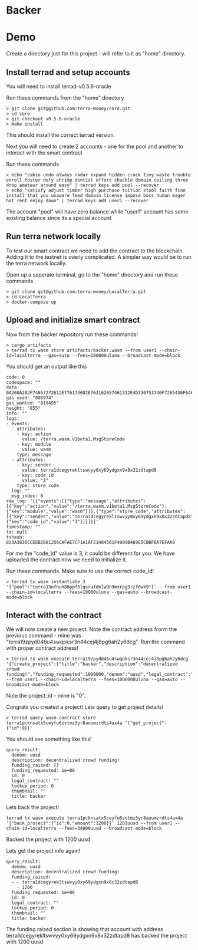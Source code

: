 # Backer

# Demo

Create a directory just for this project - will refer to it as "home" directory.

## Install terrad and setup accounts
You will need to install terrad-v0.5.6-oracle

Run these commands from the "home" directory
```
> git clone git@github.com:terra-money/core.git
> cd core
> git checkout v0.5.6-oracle
> make install
```
This should install the correct terrad version.

Next you will need to create 2 accounts - one for the pool and another to interact with the smart contract

Run these commands
```
> echo "cabin undo always radar expand hidden crack tiny waste trouble enroll foster defy shrimp dentist effort chuckle domain ceiling three drop amateur around easy" | terrad keys add pool --recover
> echo "satisfy adjust timber high purchase tuition stool faith fine install that you unaware feed domain license impose boss human eager hat rent enjoy dawn" | terrad keys add user1 --recover
```

The account "pool" will have zero balance while "user1" account has some existing balance since its a special account

## Run terra network locally
To test our smart contract we need to add the contract to the blockchain. Adding it to the testnet is overly complicated. A simpler way would be to run the terra network locally.

Open up a seperate terminal, go to the "home" directory and run these commands
```
> git clone git@github.com:terra-money/LocalTerra.git
> cd LocalTerra
> docker-compose up
```

## Upload and initialize smart contract

Now from the backer repository run these commands!
```
> cargo artifacts
> terrad tx wasm store artifacts/backer.wasm --from user1 --chain-id=localterra --gas=auto --fees=100000uluna --broadcast-mode=block
```
You should get an output like this
```
code: 0
codespace: ""
data: 0A260A202F74657272612E7761736D2E763162657461312E4D736753746F7265436F646512020803
gas_used: "808974"
gas_wanted: "810495"
height: "855"
info: ""
logs:
- events:
  - attributes:
    - key: action
      value: /terra.wasm.v1beta1.MsgStoreCode
    - key: module
      value: wasm
    type: message
  - attributes:
    - key: sender
      value: terra1dcegyrekltswvyy0xy69ydgxn9x8x32zdtapd8
    - key: code_id
      value: "3"
    type: store_code
  log: ""
  msg_index: 0
raw_log: '[{"events":[{"type":"message","attributes":[{"key":"action","value":"/terra.wasm.v1beta1.MsgStoreCode"},{"key":"module","value":"wasm"}]},{"type":"store_code","attributes":[{"key":"sender","value":"terra1dcegyrekltswvyy0xy69ydgxn9x8x32zdtapd8"},{"key":"code_id","value":"3"}]}]}]'
timestamp: ""
tx: null
txhash: 823A3836CCEEB2B81256CAFAE7CF1A1AF21484561F4009B469E5CBBF6A7EFAA0
```

For me the "code_id" value is 3, it could be different for you.
We have uploaded the contract now we need to initialize it.

Run these commands. Make sure to use the correct code_id!
```
> terrad tx wasm instantiate 3 '{"pool":"terra13nfhuh80ppf5lqsrafdnlw9n9mxrpg3rzf6wk9"}' --from user1 --chain-id=localterra --fees=10000uluna --gas=auto --broadcast-mode=block
```

## Interact with the contract

We will now create a new project. Note the contract address frorm the previous command - mine was "terra19zpyd046u4swqpksr3n44cej4j8pg6ah2y6dcg".
Run the command with proper contract address!
```
> terrad tx wasm execute terra19zpyd046u4swqpksr3n44cej4j8pg6ah2y6dcg '{"create_project":{"title":"backer","description":"decentralized crowd funding!","funding_requested":1000000,"denom":"uusd","legal_contract":"","lockup_period":0,"thumbnail":""}}' --from user1 --chain-id=localterra --fees=1000000uluna --gas=auto --broadcast-mode=block
```
Note the project_id - mine is "0".

Congrats you created a project! Lets query to get project details!

```
> terrad query wasm contract-store terra1pcknsatx5ceyfu6zvtmz3yr8auumzrdts4ax4a '{"get_project":{"id":0}}'
```
You should see something like this!
```
query_result:
  denom: uusd
  description: decentralized crowd funding!
  funding_raised: []
  funding_requested: 1e+06
  id: 0
  legal_contract: ""
  lockup_period: 0
  thumbnail: ""
  title: backer
```

Lets back the project!

```
terrad tx wasm execute terra1pcknsatx5ceyfu6zvtmz3yr8auumzrdts4ax4a '{"back_project":{"id":0,"amount":1200}}' 1201uusd --from user1 --chain-id=localterra --fees=34000uusd --broadcast-mode=block
```
Backed the project with 1200 uusd

Lets get the project info again!
```
query_result:
  denom: uusd
  description: decentralized crowd funding!
  funding_raised:
  - - terra1dcegyrekltswvyy0xy69ydgxn9x8x32zdtapd8
    - 1200
  funding_requested: 1e+06
  id: 0
  legal_contract: ""
  lockup_period: 0
  thumbnail: ""
  title: backer
```

The funding raised section is showing that account with address terra1dcegyrekltswvyy0xy69ydgxn9x8x32zdtapd8 has backed the project with 1200 uusd